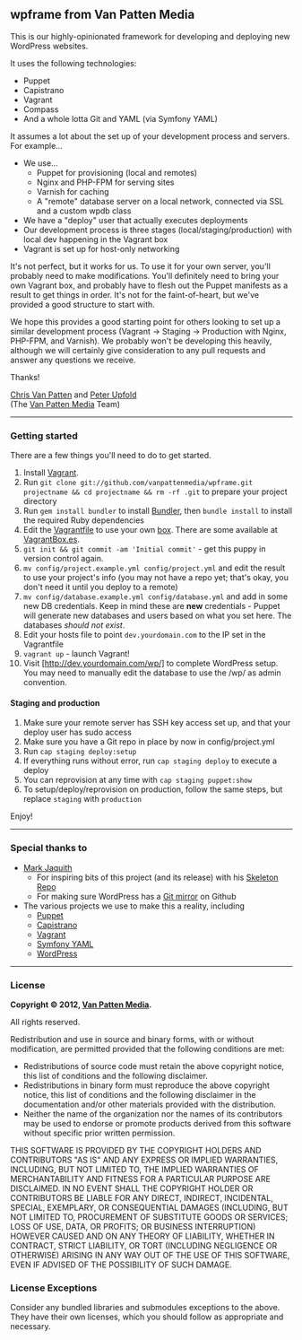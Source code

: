 ## wpframe from Van Patten Media

This is our highly-opinionated framework for developing and deploying new WordPress websites.

It uses the following technologies:

*   Puppet
*   Capistrano
*   Vagrant
*   Compass
*   And a whole lotta Git and YAML (via Symfony YAML)

It assumes a lot about the set up of your development process and servers. For example...

*   We use...
    *   Puppet for provisioning (local and remotes)
    *   Nginx and PHP-FPM for serving sites
    *   Varnish for caching
    *   A "remote" database server on a local network, connected via SSL and a custom wpdb class
*   We have a "deploy" user that actually executes deployments
*   Our development process is three stages (local/staging/production) with local dev happening in the Vagrant box
*   Vagrant is set up for host-only networking

It's not perfect, but it works for us. To use it for your own server, you'll probably need to make modifications. You'll definitely need to bring your own Vagrant box, and probably have to flesh out the Puppet manifests as a result to get things in order. It's not for the faint-of-heart, but we've provided a good structure to start with.

We hope this provides a good starting point for others looking to set up a similar development process (Vagrant -> Staging -> Production with Nginx, PHP-FPM, and Varnish). We probably won't be developing this heavily, although we will certainly give consideration to any pull requests and answer any questions we receive.

Thanks!

[Chris Van Patten](https://github.com/chrisvanpatten) and [Peter Upfold](https://github.com/PeterUpfold)<br>
(The [Van Patten Media](http://www.vanpattenmedia.com/) Team)

- - -

### Getting started

There are a few things you'll need to do to get started.

1.  Install [Vagrant](http://downloads.vagrantup.com/).
2.  Run `git clone git://github.com/vanpattenmedia/wpframe.git projectname && cd projectname && rm -rf .git` to prepare your project directory
3.  Run `gem install bundler` to install [Bundler](http://gembundler.com/), then `bundle install` to install the required Ruby dependencies
4.  Edit the [Vagrantfile](https://github.com/vanpattenmedia/wpframe/blob/master/Vagrantfile) to use your own [box](https://github.com/vanpattenmedia/wpframe/blob/master/Vagrantfile#L5). There are some available at [VagrantBox.es](http://www.vagrantbox.es/).
5.  `git init && git commit -am 'Initial commit'` - get this puppy in version control again.
6.  `mv config/project.example.yml config/project.yml` and edit the result to use your project's info (you may not have a repo yet; that's okay, you don't need it until you deploy to a remote)
7.  `mv config/database.example.yml config/database.yml` and add in some new DB credentials. Keep in mind these are **new** credentials - Puppet will generate new databases and users based on what you set here. The databases _should not exist_.
8.  Edit your hosts file to point `dev.yourdomain.com` to the IP set in the Vagrantfile
9.  `vagrant up` - launch Vagrant!
10.  Visit [http://dev.yourdomain.com/wp/] to complete WordPress setup. You may need to manually edit the database to use the /wp/ as admin convention.

#### Staging and production

1.  Make sure your remote server has SSH key access set up, and that your deploy user has sudo access
2.  Make sure you have a Git repo in place by now in config/project.yml
3.  Run `cap staging deploy:setup`
4.  If everything runs without error, run `cap staging deploy` to execute a deploy
5.  You can reprovision at any time with `cap staging puppet:show`
6.  To setup/deploy/reprovision on production, follow the same steps, but replace `staging` with `production`

Enjoy!

- - -

### Special thanks to

*   [Mark Jaquith](http://markjaquith.com/)
    *   For inspiring bits of this project (and its release) with his [Skeleton Repo](https://github.com/markjaquith/WordPress-Skeleton)
    *   For making sure WordPress has a [Git mirror](github.com/wordpress/wordpress) on Github
*   The various projects we use to make this a reality, including
    *   [Puppet](http://puppetlabs.com/)
    *   [Capistrano](https://github.com/capistrano/capistrano)
    *   [Vagrant](http://vagrantup.com/)
    *   [Symfony YAML](http://symfony.com/doc/current/components/yaml.html)
    *   [WordPress](http://www.wordpress.org/)

- - -

### License

**Copyright &copy; 2012, [Van Patten Media](http://www.vanpattenmedia.com/).**

All rights reserved.

Redistribution and use in source and binary forms, with or without modification, are permitted provided that the following conditions are met:

*   Redistributions of source code must retain the above copyright notice, this list of conditions and the following disclaimer.
*   Redistributions in binary form must reproduce the above copyright notice, this list of conditions and the following disclaimer in the documentation and/or other materials provided with the distribution.
*   Neither the name of the organization nor the names of its contributors may be used to endorse or promote products derived from this software without specific prior written permission.

THIS SOFTWARE IS PROVIDED BY THE COPYRIGHT HOLDERS AND CONTRIBUTORS "AS IS" AND ANY EXPRESS OR IMPLIED WARRANTIES, INCLUDING, BUT NOT LIMITED TO, THE IMPLIED WARRANTIES OF MERCHANTABILITY AND FITNESS FOR A PARTICULAR PURPOSE ARE DISCLAIMED. IN NO EVENT SHALL THE COPYRIGHT HOLDER OR CONTRIBUTORS BE LIABLE FOR ANY DIRECT, INDIRECT, INCIDENTAL, SPECIAL, EXEMPLARY, OR CONSEQUENTIAL DAMAGES (INCLUDING, BUT NOT LIMITED TO, PROCUREMENT OF SUBSTITUTE GOODS OR SERVICES; LOSS OF USE, DATA, OR PROFITS; OR BUSINESS INTERRUPTION) HOWEVER CAUSED AND ON ANY THEORY OF LIABILITY, WHETHER IN CONTRACT, STRICT LIABILITY, OR TORT (INCLUDING NEGLIGENCE OR OTHERWISE) ARISING IN ANY WAY OUT OF THE USE OF THIS SOFTWARE, EVEN IF ADVISED OF THE POSSIBILITY OF SUCH DAMAGE.

### License Exceptions

Consider any bundled libraries and submodules exceptions to the above. They have their own licenses, which you should follow as appropriate and necessary.